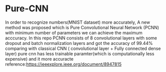 # Pure-CNN
 In order to recognize numbers(MNIST dataset) more accurately, A new method was proposed which is  Pure Convolutional Neural Network (PCNN)  with minimum number of parameters  we can achieve the maximum acccuracy.
 In this repo  PCNN consists of 8 convolutional layers with some dropout and batch normalization layers and got the accuracy of 99.44%
 comparing with classical CNN ( convolutional layer + Fully connected dense layer) pure cnn has less trainable paramter(which is computationally less expensive) and it more accuracte
 reference:https://ieeexplore.ieee.org/document/8947815 
